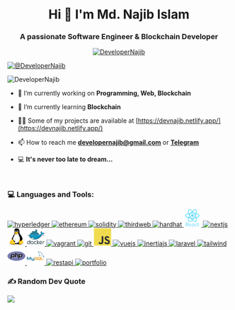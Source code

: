 <h1 align="center">Hi 👋 I'm Md. Najib Islam</h1>
<h3 align="center">A passionate Software Engineer & Blockchain Developer</h3>


<p align="center"> <a href="https://devnajib.netlify.app/"><img src="https://developers.giphy.com/branch/master/static/api-512d36c09662682717108a38bbb5c57d.gif" alt="DeveloperNajib" style="width: 58%;" /></a> </p>

<p align="left"> <a href="https://www.linkedin.com/in/developernajib/" target="blank"><img src="https://img.shields.io/twitter/follow/developernajib?logo=linkedin&style=for-the-badge" alt="@DeveloperNajib" /></a> </p>
<p align="left"> <img src="https://komarev.com/ghpvc/?username=developernajib&label=Profile%20views&color=0e75b6&style=flat" alt="DeveloperNajib" /> </p>

- 🤝 I’m currently working on **Programming, Web, Blockchain**

- 🌱 I’m currently learning **Blockchain**

- 👨‍💻 Some of my projects are available at [https://devnajib.netlify.app/](https://devnajib.netlify.app/)

- 📫 How to reach me **developernajib@gmail.com** or **[Telegram](https://t.me/developernajib/)**

- 💻 **It's never too late to dream...**

<br>

### 💻 Languages and Tools:
<p align="left">
<a href="https://www.hyperledger.org/" target="_blank" rel="noreferrer"> <img src="https://www.hyperledger.org/hubfs/hyperledgerfavicon.png" alt="hyperledger" width="40" height="40"/> </a>
<a href="https://ethereum.org/" target="_blank" rel="noreferrer"> <img src="https://ethereum.org/images/favicon.png" alt="ethereum" width="40" height="40"/> </a>
<a href="https://soliditylang.org/" target="_blank" rel="noreferrer"> <img src="https://soliditylang.org/assets/favicon.ico" alt="solidity" width="40" height="40"/> </a>
<a href="https://thirdweb.com/" target="_blank" rel="noreferrer"> <img src="https://thirdweb.com/favicon.ico" alt="thirdweb" width="40" height="40"/> </a>
<a href="https://hardhat.org/" target="_blank" rel="noreferrer"> <img src="https://hardhat.org/favicon.ico" alt="hardhat" width="40" height="40"/> </a>
<a href="https://reactjs.org/" target="_blank" rel="noreferrer"> <img src="https://raw.githubusercontent.com/devicons/devicon/master/icons/react/react-original-wordmark.svg" alt="react" width="40" height="40"/> </a>
<a href="https://nextjs.org/" target="_blank" rel="noreferrer"> <img src="https://cdn.worldvectorlogo.com/logos/nextjs-2.svg" alt="nextjs" width="40" height="40"/> </a>
<a href="https://www.linux.org/" target="_blank" rel="noreferrer"> <img src="https://raw.githubusercontent.com/devicons/devicon/master/icons/linux/linux-original.svg" alt="linux" width="40" height="40"/> </a>
<a href="https://www.docker.com/" target="_blank" rel="noreferrer"> <img src="https://raw.githubusercontent.com/devicons/devicon/master/icons/docker/docker-original-wordmark.svg" alt="docker" width="40" height="40"/> </a>
<a href="https://www.vagrantup.com/" target="_blank" rel="noreferrer"> <img src="https://www.vectorlogo.zone/logos/vagrantup/vagrantup-icon.svg" alt="vagrant" width="40" height="40"/> </a>
<a href="https://git-scm.com/" target="_blank" rel="noreferrer"> <img src="https://www.vectorlogo.zone/logos/git-scm/git-scm-icon.svg" alt="git" width="40" height="40"/> </a>
<a href="https://developer.mozilla.org/en-US/docs/Web/JavaScript" target="_blank" rel="noreferrer"> <img src="https://raw.githubusercontent.com/devicons/devicon/master/icons/javascript/javascript-original.svg" alt="javascript" width="40" height="40"/> </a>
<a href="https://vuejs.org/" target="_blank" rel="noreferrer"> <img src="https://vuejs.org/logo.svg" alt="vuejs" width="40" height="40"/> </a>
<a href="https://inertiajs.com/" target="_blank" rel="noreferrer"> <img src="https://inertiajs.com/favicon.ico" alt="inertiajs" width="40" height="40"/> </a>
<a href="https://laravel.com/" target="_blank" rel="noreferrer"> <img src="https://laravel.com/img/logomark.min.svg" alt="laravel" width="40" height="40"/> </a>
<a href="https://tailwindcss.com/" target="_blank" rel="noreferrer"> <img src="https://www.vectorlogo.zone/logos/tailwindcss/tailwindcss-icon.svg" alt="tailwind" width="40" height="40"/> </a>
<a href="https://www.php.net" target="_blank" rel="noreferrer"> <img src="https://raw.githubusercontent.com/devicons/devicon/master/icons/php/php-original.svg" alt="php" width="40" height="40"/> </a>
<a href="https://www.mysql.com/" target="_blank" rel="noreferrer"> <img src="https://raw.githubusercontent.com/devicons/devicon/master/icons/mysql/mysql-original-wordmark.svg" alt="mysql" width="40" height="40"/> </a>
<a href="https://www.restapi.com/" target="_blank" rel="noreferrer"> <img src="https://cdn.prod.website-files.com/65267e65eba25eb510bca190/652d3eb0cf93cdc247c10421_Logo%20Big.png" alt="restapi" width="40" height="40"/> </a>
<a href="https://devnajib.netlify.app/" target="_blank" rel="noreferrer"> <img src="https://images.squarespace-cdn.com/content/v1/52d150e3e4b075f75c5e4079/1539557015866-10QG6LQKV2RESCU4LPAF/and-many-more-w600-o.png" alt="portfolio" width="80" height="40"/> </a>
</p>

### ✍️ Random Dev Quote
![](https://quotes-github-readme.vercel.app/api?type=horizontal&theme=light)
